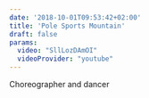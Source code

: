 ```yaml
---
date: '2018-10-01T09:53:42+02:00'
title: 'Pole Sports Mountain'
draft: false
params:
  video: "SllLozDAmOI"
  videoProvider: "youtube"
---
```


Choreographer and dancer